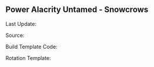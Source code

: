 ## Power Alacrity Untamed - Snowcrows
Last Update: 

Source:

Build Template Code: ` `

Rotation Template: ` `